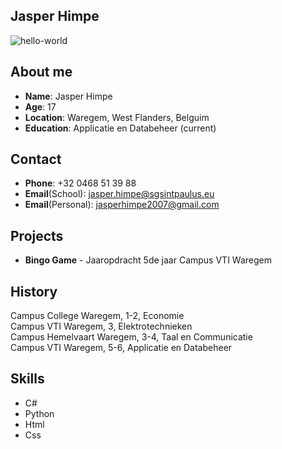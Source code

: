 ## Jasper Himpe

![hello-world](https://github.com/user-attachments/assets/19f5de93-039a-4bdc-a569-65ca31a0bea8)




## About me
* **Name**: Jasper Himpe <br />
* **Age**: 17 <br />
* **Location**: Waregem, West Flanders, Belguim <br />
* **Education**: Applicatie en Databeheer (current)
## Contact
* **Phone**: +32 0468 51 39 88
* **Email**(School): jasper.himpe@sgsintpaulus.eu
* **Email**(Personal): jasperhimpe2007@gmail.com
## Projects
* **Bingo Game** - Jaaropdracht 5de jaar Campus VTI Waregem
## History
Campus College Waregem, 1-2, Economie <br />
Campus VTI Waregem, 3, Elektrotechnieken <br />
Campus Hemelvaart Waregem, 3-4, Taal en Communicatie <br />
Campus VTI Waregem, 5-6, Applicatie en Databeheer <br />
## Skills
* C#
* Python
* Html
* Css
